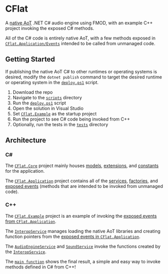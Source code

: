 # CFlat
A [native AoT](https://learn.microsoft.com/en-us/aspnet/core/fundamentals/native-aot) .NET C# audio engine using FMOD, with an example C++ project invoking the exposed C# methods.

All of the C# code is entirely native AoT, with a few methods exposed in [`CFlat.Application/Events`](src/CFlat.Application/Events/) intended to be called from unmanaged code.

## Getting Started
If publishing the native AoT C# to other runtimes or operating systems is desired, modify the `dotnet publish` command to target the desired runtime or operating system in the [`deploy.ps1`](scripts/deploy.ps1) script.
1. Download the repo
1. Navigate to the [`scripts`](scripts) directory
1. Run the [`deploy.ps1`](scripts/deploy.ps1) script
1. Open the solution in Visual Studio
1. Set [`CFlat.Example`](src/CFlat.Example/) as the startup project
1. Run the project to see C# code being invoked from C++
1. Optionally, run the tests in the [`tests`](tests) directory

## Architecture
### C#
The [`CFlat.Core`](src/CFlat.Core/) project mainly houses [models](src/CFlat.Core/Models/), [extensions](src/CFlat.Core/Extensions/), and [constants](src/CFlat.Core/Constants/) for the application.

The [`CFlat.Application`](src/CFlat.Application/) project contains all of the [services](src/CFlat.Application/Services/), [factories](src/CFlat.Application/Factories/), and [exposed events](src/CFlat.Application/Events/) (methods that are intended to be invoked from unmanaged code).

### C++
The [`CFlat.Example`](src/CFlat.Example/) project is an example of invoking the [exposed events from `CFlat.Application`](src/CFlat.Application/Events/).

The [`InteropService`](src/CFlat.Example/src/interop/interop-service.h) manages loading the native AoT libraries and creating function pointers from the [exposed events in `CFlat.Application`](src/CFlat.Application/Events/).

The [`AudioEngineService`](src/CFlat.Example/src/audio/audio-engine-service.h) and [`SoundService`](src/CFlat.Example/src/audio/sound-service.h) invoke the functions created by the [`InteropService`](src/CFlat.Example/src/interop/interop-service.h).

The [`main function`](src/CFlat.Example/src/cflat.cpp) shows the final result, a simple and easy way to invoke methods defined in C# from C++!